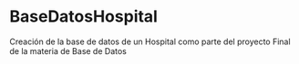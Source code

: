 # BaseDatosHospital
Creación de la base de datos de un Hospital como parte del proyecto Final de la materia de Base de Datos
